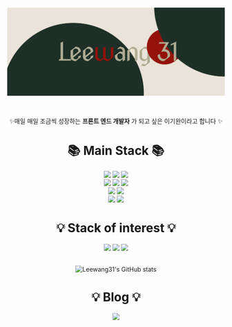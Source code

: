 ![image](https://raw.githubusercontent.com/Leewang31/Leewang31/ed699f9d529d0366c913f9adfbece99ad97c4cb6/Study%20Tree.svg)

<br/>

<div align=center> 
  
  ✨매일 매일 조금씩 성장하는 **프론트 엔드 개발자** 가 되고 싶은 이기완이라고 합니다 ✨

</div>

<div align=center><h1>📚 Main Stack 📚</h1></div>

<div align=center> 
 
  <img src="https://img.shields.io/badge/html5-E34F26?style=for-the-badge&logo=html5&logoColor=white"> 
  <img src="https://img.shields.io/badge/css-1572B6?style=for-the-badge&logo=css3&logoColor=white"> 
  <img src="https://img.shields.io/badge/javascript-F7DF1E?style=for-the-badge&logo=javascript&logoColor=black"> 
  <br>
  
  <img src="https://img.shields.io/badge/react-61DAFB?style=for-the-badge&logo=react&logoColor=black"> 
  <img src="https://img.shields.io/badge/axios-5A29E4?style=for-the-badge&logo=axios&logoColor=white"> 
  <img src="https://img.shields.io/badge/reacthookform-EC5990?style=for-the-badge&logo=reacthookform&logoColor=white"> 
  <br>
  

  <img src="https://img.shields.io/badge/styledcomponents-DB7093?style=for-the-badge&logo=styledcomponents&logoColor=white">
    <img src="https://img.shields.io/badge/figma-F24E1E?style=for-the-badge&logo=figma&logoColor=white">
  <br>
  
  <img src="https://img.shields.io/badge/github-181717?style=for-the-badge&logo=github&logoColor=white">
  <img src="https://img.shields.io/badge/git-F05032?style=for-the-badge&logo=git&logoColor=white">
  <br>
</div>

<div align=center><h1>💡 Stack of interest 💡</h1></div>

<div align=center> 
  
  <img src="https://img.shields.io/badge/typeScript-3178C6?style=for-the-badge&logo=typeScript&logoColor=white"> 
  <img src="https://img.shields.io/badge/firebase-FFCA28?style=for-the-badge&logo=firebase&logoColor=white"> 
  <img src="https://img.shields.io/badge/socket.io-010101?style=for-the-badge&logo=socket.io&logoColor=white"> 
  
  <br>
</div>

<br/>

<div align=center>
  
![Leewang31's GitHub stats](https://github-readme-stats.vercel.app/api?username=leewang31&show_icons=true)
  
  </div>
<div align=center><h1>💡 Blog 💡</h1></div>

<div align=center> 
  
  <a href="https://gregarious-yarrow-f20.notion.site/diTTo-bLog-1cac7be01543471f8f65e387858e8ea5"><img src="https://img.shields.io/badge/notion-000000?style=for-the-badge&logo=notion&logoColor=white"> </a>
  
  <br>
</div>

<br/>
